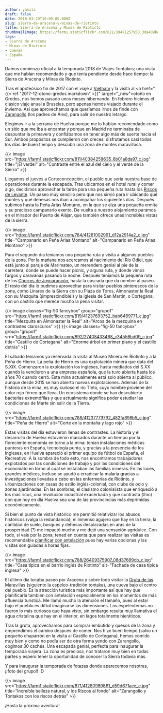```yaml
---
author: yamila
draft: false
date: 2018-03-29T10:00:00.000Z
slug: sierra-de-aracena-y-minas-de-riotinto
title: Sierra de Aracena y Minas de Riotinto
thumbnailImage: https://farm1.staticflickr.com/821/39471257950_3da409be9a_c.jpg
tags:
- Sierra de Aracena
- Minas de Riotinto
- Cuevas
- España
---
```


Damos comienzo oficial a la temporada 2018 de Viajes Tontakos; una visita que me habían recomendado y que tenía pendiente desde hace tiempo: la Sierra de Aracena y Minas de Riotinto.

<!--more-->

Tras el apoteósico fin de 2017 con el viaje a <a href="/trip/vietnam-2017" target="_blank">Vietnam</a> y la visita al <a href="{{< ref "2017-12-otono-gredos.markdown" >}}" target="_new">otoño en Gredos</a>, nos hemos pasado unos meses hibernando. En febrero hicimos el clásico viaje anual a Bruselas, pero apenas hemos viajado durante el invierno.  Así que aprovechamos que queríamos irnos de finde con <a href="https://www.geocaching.com/profile/?guid=f42461b6-7b9a-4f07-abc1-f4d511c84993" target="_blank">Zarangollo</a> (los padres de Álex), para salir de nuestro letargo.

Elegimos ir a la serranía de Huelva porque me lo habían recomendado como un sitio que me iba a encantar y porque en Madrid no terminaba de despuntar la primavera y confiábamos en tener algo más de suerte hacia el Sur. Ambos propósitos se cumplieron con creces: disfrutamos casi todos los días de buen tiempo y descubrí una zona de montes maravillosa.

{{< image src="https://farm1.staticflickr.com/811/40384258635_6b01a8da97_c.jpg" title="¡El verde!" alt="Contraste entre el azul del cielo y el verde de la Sierra" >}}

Llegamos el jueves a Corteconcepción, el pueblo que sería nuestra base de operaciones durante la escapada. Tras ubicarnos en el hotel rural y comer algo, decidimos aprovechar la tarde para una pequeña ruta hasta los <a href="https://yamila-moreno.github.io/routes/#17/37.86428/-6.70208" target="_blank">Riscos de Levante</a>. Un paseo muy sencillo pero que nos sirvió para ir ubicando qué montes y qué dehesas nos iban a acompañar los siguientes días. Después subimos hasta la Peña Arias Montano, en la que se alza una pequeña ermita y su precioso campanario exento. De vuelta a nuestro alojamiento paramos en el mirador del Puerto de Alájar, que también ofrece unas increíbles vistas de la sierra.

{{< image src="https://farm1.staticflickr.com/784/41281002991_d12a2914a2_c.jpg" title="Campanario en Peña Arias Montano" alt="Campanario en Peña Arias Montano" >}}

Para el segundo día teníamos una pequeña ruta y visita a algunos pueblos de la zona. Por la mañana nos acercamos al nacimiento del Río Odiel, que está junto al paraje de Marimateo, un merendero genial al pie de la carretera, donde se puede hacer picnic, y alguna ruta, y donde vimos furgos y caravanas pasando la noche. Después teníamos la pequeña ruta de los <a href="https://yamila-moreno.github.io/routes/#17/37.87279/-6.71005" target="_blank">Chorros de Joyoarancón</a>, hasta la cascada que da nombre al paseo. El resto del día lo pudimos aprovechar para visitar pueblos pintorescos de la zona, como Linares de la Sierra con su Plaza de Toros, Almonaster la Real con su Mezquita (¡imprescindible!) y la iglesia de San Martín, o Cortegana, con un castillo que merece mucho la pena visitar.

{{< image classes="fig-50 fancybox" group="grupo1" src="https://farm1.staticflickr.com/819/41237693752_bab6469771_c.jpg" title="Mezquita en Almonaster la Real" alt="Arcos de la mezquina en contrastes claroscuros" >}}
{{< image classes="fig-50 fancybox" group="grupo1" src="https://farm1.staticflickr.com/892/27408433468_c34556bd09_c.jpg" title="Castillo de Cortegana" alt="Enorme árbol en primer plano y el castillo detrás" >}}

El sábado teníamos ya reservada la visita al Museo Minero en Riotinto y a la Peña de Hierro. La peña de Hierro es una explotación minera que data del S.XIX. Comenzaron la explotación los ingleses, hasta mediados del S.XX cuando la vendieron a una empresa española, que la tuvo abierta hasta los años 70 cuando cerró. Esta mina actualmente está solo abierta al público, aunque desde 2015 se han abierto nuevas explotaciones. Además de la historia de la mina, es muy curioso el río Tinto, cuyo nombre proviene del color rojo férreo que lleva. Un ecosistema donde se han descubierto bacterias extremófilas y que actualmente significa poder estudiar las condiciones de Marte sin salir de la Tierra.

{{< image src="https://farm1.staticflickr.com/788/41237779792_482fa896b5_c.jpg" title="Peña de Hierro" alt="Corte en la montaña y lago rojo" >}}

Estas visitas del día estuvieron llenas de contrastes. La historia y el desarrollo de Huelva estuvieron marcados durante un tiempo por la floreciente economía en torno a la mina: tenían instalaciones médicas punteras en España, tecnología punta, y gracias a la presencia de los ingleses, en Huelva apareció el primer equipo de fútbol de España, el Recreativo. A la sombra de todo esto, nos encontramos trabajadores explotados por las condiciones de trabajo y por las condiciones del economato en torno al cual se instalaban las familias mineras. En las luces, grandes médicos, incluso se ayudó a erradicar la malaria gracias a investigaciones llevadas a cabo en las enfermerías de Riotinto, y urbanizaciones con casas de estilo inglés-colonial, con clubs de ocio y zonas ajardinadas. En las sombras, el clasismo colonialista que enriqueció a los más ricos, una revolución industrial exacerbada y que contrasta (#no) con que hoy en día Huelva sea una de las provincincias más deprimidas económicamente.

Si bien el punto de vista histórico me permitió relativizar los abusos históricos (valga la redundancia), el inmenso agujero que hay en la tierra, la cantidad de suelo, bosques y dehesas desplazadas en aras de la prosperidad (?) me impactó mucho y me dejó una sensación agridulce. Con todo, si vais por la zona, tened en cuenta que para realizar las visitas es recomendable <a href="http://parquemineroderiotinto.es/" target="_blank">planificar con antelación</a> pues hay varias opciones y las visitas son guiadas a horas fijas.

{{< image src="https://farm1.staticflickr.com/788/26409375907_08d37699cb_c.jpg" title="Casa típica en el barrio inglés de Riotinto" alt="Fachada de casa típica inglesa" >}}

El último día tocaba paseo por Aracena y sobre todo visitar la <a href="http://www.aracena.es/es/municipio/gruta/" target="_back">Gruta de las Maravillas</a> (siguiento la espeleo-tradición tontaka), una cueva bajo el centro del pueblo. Es la atracción turística más importante así que hay que planificarla también con antelación especialmente en los momentos de más afluencia turística. Me llamó mucho la atención el tamaño, pues al estar bajo el pueblo es difícil imaginarse las dimensiones. Los espeleotemas no fueron lo más curiosos que haya visto, sin embargo resulta muy llamativa el agua cristalina que hay en el interior, en lagos totalmente hieráticos.

Tras la gruta, aprovechamos para comprar embutido y quesos de la zona y emprendimos el camino después de comer. Nos hizo buen tiempo (salvo un pequeño chaparrón en la visita al Castillo de Cortegana), hemos comido muy bien y como no podía ser de otra forma yendo con Zarangollo, cogimos 30 cachés. Una escapada genial, perfecta para inaugurar la temporada viajera. La zona es preciosa, nos trataron muy bien en todas partes y espero tener la oportunidad de conocer la Sierra todavía más.

Y para inaugurar la temporada de fotazas donde aparecemos nosotras, ¡¡foto del grupo!! :D

{{< image src="https://farm1.staticflickr.com/871/41280989861_d59d671aee_c.jpg" title="Increíble belleza natural, y los Riscos al fondo" alt="Zarangollo y Tontakos con los riscos detrás" >}}

¡Hasta la próxima aventura!
